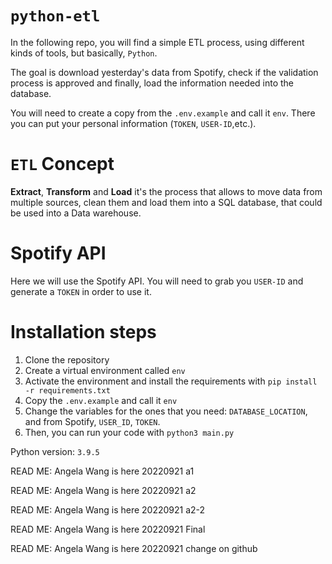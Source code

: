 # `python-etl`

In the following repo, you will find a simple ETL process, using different kinds of tools, but basically, `Python`.

The goal is download yesterday's data from Spotify, check if the validation process is approved and finally, load the information needed into the database.

You will need to create a copy from the `.env.example` and call it `env`. There you can put your personal information (`TOKEN`, `USER-ID`,etc.). 

# `ETL` Concept
**Extract**, **Transform** and **Load** it's the process that allows to move data from multiple sources, clean them and load them into a SQL database, that could be used into a Data warehouse.

# Spotify API
Here we will use the Spotify API. You will need to grab you `USER-ID` and generate a `TOKEN` in order to use it. 

# Installation steps
1. Clone the repository
1. Create a virtual environment called `env`
1. Activate the environment and install the requirements with `pip install -r requirements.txt`
1. Copy the `.env.example` and call it `env`
1. Change the variables for the ones that you need: `DATABASE_LOCATION`, and from Spotify, `USER_ID`, `TOKEN`.
1. Then, you can run your code with `python3 main.py`

Python version: `3.9.5`

READ ME: Angela Wang is here 20220921 a1

READ ME: Angela Wang is here 20220921 a2

READ ME: Angela Wang is here 20220921 a2-2

READ ME: Angela Wang is here 20220921 Final

READ ME: Angela Wang is here 20220921 change on github
